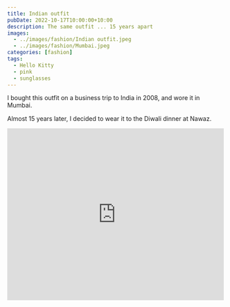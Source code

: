 ```yaml
---
title: Indian outfit
pubDate: 2022-10-17T10:00:00+10:00
description: The same outfit ... 15 years apart
images:
  - ../images/fashion/Indian outfit.jpeg
  - ../images/fashion/Mumbai.jpeg
categories: [fashion]
tags:
  - Hello Kitty
  - pink
  - sunglasses
---
```


I bought this outfit on a business trip to India in 2008, and wore it in Mumbai.

Almost 15 years later, I decided to wear it to the Diwali dinner at Nawaz.

<iframe src="https://www.facebook.com/plugins/post.php?href=https%3A%2F%2Fwww.facebook.com%2Fchris1.tham%2Fposts%2Fpfbid02BQHF4BXPVKqjjdVvp8KTHaRkWXu51oAYNFVaCF2HNdHWazgtuqRxxJ5edHdFMxL6l&show_text=true&width=500" width="500" height="396" style="border:none;overflow:hidden" scrolling="no" frameborder="0" allowfullscreen="true" allow="autoplay; clipboard-write; encrypted-media; picture-in-picture; web-share"></iframe>
